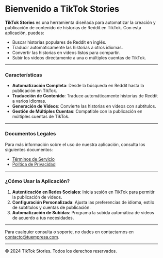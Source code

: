 # Bienvenido a TikTok Stories

**TikTok Stories** es una herramienta diseñada para automatizar la creación y publicación de contenido de historias de Reddit en TikTok. Con esta aplicación, puedes:

- Buscar historias populares de Reddit en inglés.
- Traducir automáticamente las historias a otros idiomas.
- Convertir las historias en videos listos para compartir.
- Subir los videos directamente a una o múltiples cuentas de TikTok.

---

### Características

- **Automatización Completa**: Desde la búsqueda en Reddit hasta la publicación en TikTok.
- **Traducción de Contenido**: Traduce automáticamente historias de Reddit a varios idiomas.
- **Generación de Videos**: Convierte las historias en videos con subtítulos.
- **Gestión de Múltiples Cuentas**: Compatible con la publicación en múltiples cuentas de TikTok.

---

### Documentos Legales

Para más información sobre el uso de nuestra aplicación, consulta los siguientes documentos:

- [Términos de Servicio](https://sabishi0tokoit.github.io/TikTokStories/docs/terms.md)
- [Política de Privacidad](https://sabishi0tokoit.github.io/TikTokStories/docs/privacy.md)

---

### ¿Cómo Usar la Aplicación?

1. **Autenticación en Redes Sociales**: Inicia sesión en TikTok para permitir la publicación de videos.
2. **Configuración Personalizada**: Ajusta las preferencias de idioma, estilo de subtítulos y cuentas de publicación.
3. **Automatización de Subidas**: Programa la subida automática de videos de acuerdo a tus necesidades.

---

Para cualquier consulta o soporte, no dudes en contactarnos en [contacto@tuempresa.com](mailto:contacto@tuempresa.com).

---

© 2024 TikTok Stories. Todos los derechos reservados.

